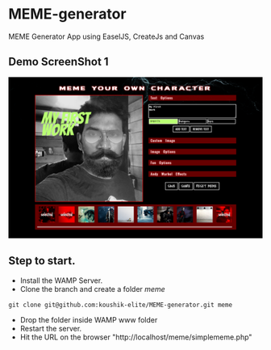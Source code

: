 # MEME-generator
MEME Generator App using EaselJS, CreateJs and Canvas
## Demo ScreenShot 1
![ScreenShot](images/memeImage.png?raw=true "ScreenShot")

## Step to start.

- Install the WAMP Server.
- Clone the branch and create a folder *meme* 
```
git clone git@github.com:koushik-elite/MEME-generator.git meme
```
- Drop the folder inside WAMP www folder
- Restart the server.
- Hit the URL on the browser "http://localhost/meme/simplememe.php"